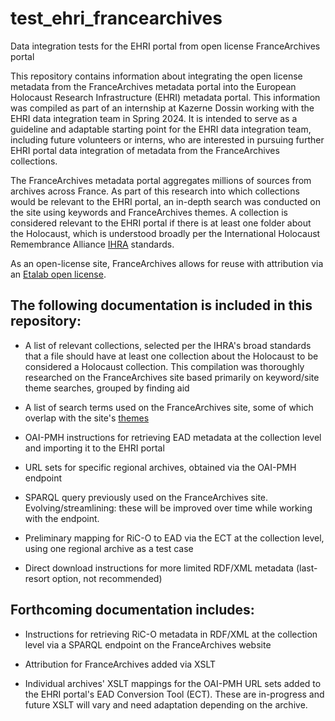 # test_ehri_francearchives
Data integration tests for the EHRI portal from open license FranceArchives portal 

This repository contains information about integrating the open license metadata from the FranceArchives metadata portal into the European Holocaust Research Infrastructure (EHRI) metadata portal. This information was compiled as part of an internship at Kazerne Dossin working with the EHRI data integration team in Spring 2024. It is intended to serve as a guideline and adaptable starting point for the EHRI data integration team, including future volunteers or interns, who are interested in pursuing further EHRI portal data integration of metadata from the FranceArchives collections. 

The FranceArchives metadata portal aggregates millions of sources from archives across France. As part of this research into which collections would be relevant to the EHRI portal, an in-depth search was conducted on the site using keywords and FranceArchives themes. A collection is considered relevant to the EHRI portal if there is at least one folder about the Holocaust, which is understood broadly per the International Holocaust Remembrance Alliance [IHRA](https://holocaustremembrance.com/) standards.

As an open-license site, FranceArchives allows for reuse with attribution via an [Etalab open license](https://etalab.gouv.fr/licence-ouverte-open-licence). 

## The following documentation is included in this repository:

- A list of relevant collections, selected per the IHRA's broad standards that a file should have at least one collection about the Holocaust to be considered a Holocaust collection. This compilation was thoroughly researched on the FranceArchives site based primarily on keyword/site theme searches, grouped by finding aid

- A list of search terms used on the FranceArchives site, some of which overlap with the site's [themes](https://francearchives.gouv.fr/fr/subjects)

- OAI-PMH instructions for retrieving EAD metadata at the collection level and importing it to the EHRI portal
  
- URL sets for specific regional archives, obtained via the OAI-PMH endpoint
  
- SPARQL query previously used on the FranceArchives site. Evolving/streamlining: these will be improved over time while working with the endpoint.

- Preliminary mapping for RiC-O to EAD via the ECT at the collection level, using one regional archive as a test case
  
- Direct download instructions for more limited RDF/XML metadata (last-resort option, not recommended)

## Forthcoming documentation includes: 

- Instructions for retrieving RiC-O metadata in RDF/XML at the collection level via a SPARQL endpoint on the FranceArchives website

- Attribution for FranceArchives added via XSLT

- Individual archives' XSLT mappings for the OAI-PMH URL sets added to the EHRI portal's EAD Conversion Tool (ECT). These are in-progress and future XSLT will vary and need adaptation depending on the archive.
